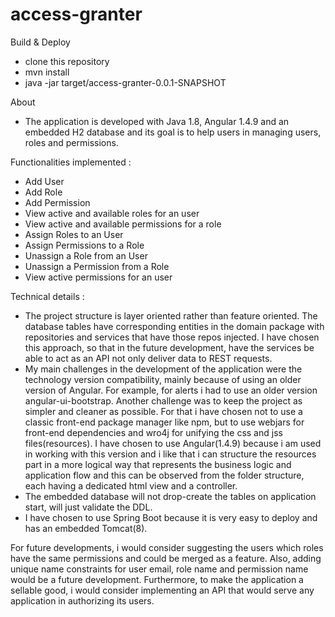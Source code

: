 # access-granter

Build & Deploy

  - clone this repository
  - mvn install
  - java -jar target/access-granter-0.0.1-SNAPSHOT
  
About 

  - The application is developed with Java 1.8, Angular 1.4.9 and an embedded H2 database and its goal 
  is to help users in managing users, roles and permissions.
  
Functionalities implemented :

  - Add User
  - Add Role
  - Add Permission
  - View active and available roles for an user
  - View active and available permissions for a role
  - Assign Roles to an User
  - Assign Permissions to a Role
  - Unassign a Role from an User
  - Unassign a Permission from a Role
  - View active permissions for an user
  
Technical details :

  - The project structure is layer oriented rather than feature oriented. The database tables have corresponding entities in the domain package with repositories and services that have those repos injected. I have chosen this approach, so that in the future development, have the services be able to act as an API not only deliver data to REST requests.
  - My main challenges in the development of the application were the technology version compatibility, mainly because of using an older version of Angular. For example, for alerts i had to use an older version angular-ui-bootstrap. Another challenge was to keep the project as simpler and cleaner as possible. For that i have chosen not to use a classic front-end package manager like npm, but to use webjars for front-end dependencies and wro4j for unifying the css and jss files(resources). I have chosen to use Angular(1.4.9) because i am used in working with this version and i like that i can structure the resources part in a more logical way that represents the business logic and application flow and this can be observed from the folder structure, each having a dedicated html view and a controller.
  - The embedded database will not drop-create the tables on application start, will just validate the DDL.
  - I have chosen to use Spring Boot because it is very easy to deploy and has an embedded Tomcat(8). 
  
 For future developments, i would consider suggesting the users which roles have the same permissions and could be merged as a feature. Also, adding unique name constraints for user email, role name and permission name would be a future development. Furthermore, to make the application a sellable good, i would consider implementing an API that would serve any application in authorizing its users.
